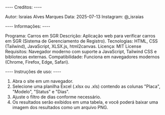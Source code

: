---- Creditos: ---- 

Autor: Israias Alves Marques
Data: 2025-07-13
Instagram: @_israias

---- Informações: ----

Programa: Carros em SGR
Descrição: Aplicação web para verificar carros em SGR (Sistema de Gerenciamento de Registro).
Tecnologias: HTML, CSS (Tailwind), JavaScript, XLSX.js, html2canvas.
Licença: MIT License
Requisitos: Navegador moderno com suporte a JavaScript, Tailwind CSS e bibliotecas externas.
Compatibilidade: Funciona em navegadores modernos (Chrome, Firefox, Edge, Safari).

---- Instruções de uso: ----

1. Abra o site em um navegador.
2. Selecione uma planilha Excel (.xlsx ou .xls) contendo as colunas "Placa", "Modelo", "Status" e "Dias".
3. Ajuste o filtro  de dias conforme necessário.
4. Os resultados serão exibidos em uma tabela, e você poderá baixar uma imagem dos resultados
   como um arquivo PNG.
